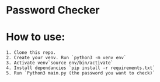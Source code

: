 # Password Checker

# How to use:
    1. Clone this repo.
    2. Create your venv. Run `python3 -m venv env`
    3. Activate venv`source env/bin/activate`
    4. Install dependancies `pip install -r requirements.txt`
    5. Run `Python3 main.py (the password you want to check)`
    